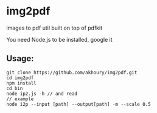 img2pdf
=======

images to pdf util built on top of pdfkit

You need Node.js to be installed, google it

## Usage: ##
    git clone https://github.com/akhoury/img2pdf.git
    cd img2pdf
    npm install
    cd bin
    node ip2.js -h // and read
    // example
    node i2p --input [path] --output[path] -m --scale 0.5
